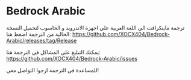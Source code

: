 # Bedrock Arabic
ترجمة ماينكرافت الى اللغة العربية على اجهزة الاندرويد و الحاسوب
لتحميل النسخة الحالية من الترجمة اضغط هنا:
https://github.com/XOCX404/Bedrock-Arabic/releases/tag/Release



يمكنك التبليغ على المشاكل في الترجمة هنا:
https://github.com/XOCX404/Bedrock-Arabic/issues



للمساعدة في الترجمة ارجوا التواصل معي!
